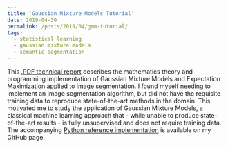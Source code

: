 ```yaml
---
title: 'Gaussian Mixture Models Tutorial'
date: 2019-04-30
permalink: /posts/2019/04/gmm-tutorial/
tags:
  - statistical learning
  - gaussian mixture models
  - semantic segmentation
---
```


This [.PDF technical report](/content/gmm_tutorial.pdf) describes the mathematics theory and programming implementation of Gaussian Mixture Models and Expectation Maximization applied to image segmentation. I found myself needing to implement an image segmentation algorithm, but did not have the requisite training data to reproduce state-of-the-art methods in the domain. This motivated me to study the application of Gaussian Mixture Models, a classical machine learning approach that - while unable to produce state-of-the-art results - is fully unsupervised and does not require training data. The accompanying [Python reference implementation](https://github.com/alexhagiopol/gmm) is available on my GitHub page.
